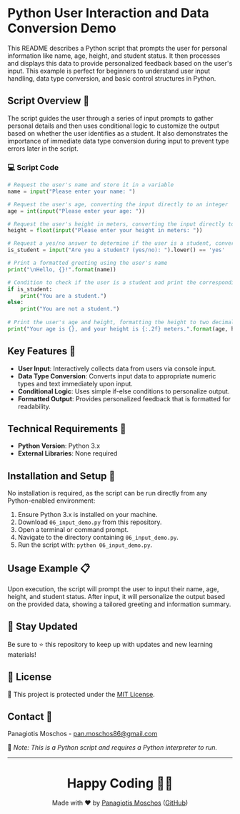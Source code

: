 
# Python User Interaction and Data Conversion Demo

This README describes a Python script that prompts the user for personal information like name, age, height, and student status. It then processes and displays this data to provide personalized feedback based on the user's input. This example is perfect for beginners to understand user input handling, data type conversion, and basic control structures in Python.

## Script Overview 📘

The script guides the user through a series of input prompts to gather personal details and then uses conditional logic to customize the output based on whether the user identifies as a student. It also demonstrates the importance of immediate data type conversion during input to prevent type errors later in the script.

### :computer: Script Code

```python
# Request the user's name and store it in a variable
name = input("Please enter your name: ")

# Request the user's age, converting the input directly to an integer
age = int(input("Please enter your age: "))

# Request the user's height in meters, converting the input directly to a float for precision
height = float(input("Please enter your height in meters: "))

# Request a yes/no answer to determine if the user is a student, converting to lowercase and comparing to 'yes'
is_student = input("Are you a student? (yes/no): ").lower() == 'yes'

# Print a formatted greeting using the user's name
print("\nHello, {}!".format(name))

# Condition to check if the user is a student and print the corresponding status
if is_student:
    print("You are a student.")
else:
    print("You are not a student.")
    
# Print the user's age and height, formatting the height to two decimal places
print("Your age is {}, and your height is {:.2f} meters.".format(age, height))
```

## Key Features 🌟

- **User Input**: Interactively collects data from users via console input.
- **Data Type Conversion**: Converts input data to appropriate numeric types and text immediately upon input.
- **Conditional Logic**: Uses simple if-else conditions to personalize output.
- **Formatted Output**: Provides personalized feedback that is formatted for readability.

## Technical Requirements 🔧

- **Python Version**: Python 3.x
- **External Libraries**: None required

## Installation and Setup 🚀

No installation is required, as the script can be run directly from any Python-enabled environment:
1. Ensure Python 3.x is installed on your machine.
2. Download `06_input_demo.py` from this repository.
3. Open a terminal or command prompt.
4. Navigate to the directory containing `06_input_demo.py`.
5. Run the script with: `python 06_input_demo.py`.

## Usage Example 📋

Upon execution, the script will prompt the user to input their name, age, height, and student status. After input, it will personalize the output based on the provided data, showing a tailored greeting and information summary.

## 📢 Stay Updated
Be sure to ⭐ this repository to keep up with updates and new learning materials!

## 📄 License
🔐 This project is protected under the [MIT License](https://mit-license.org/).

## Contact 📧
Panagiotis Moschos - pan.moschos86@gmail.com

🔗 *Note: This is a Python script and requires a Python interpreter to run.*

---
<h1 align="center">Happy Coding 👨‍💻</h1>

<p align="center">
  Made with ❤️ by <a href="https://www.linkedin.com/in/panagiotis-moschos">Panagiotis Moschos</a> (<a href="https://github.com/pmoschos">GitHub</a>)
</p>
